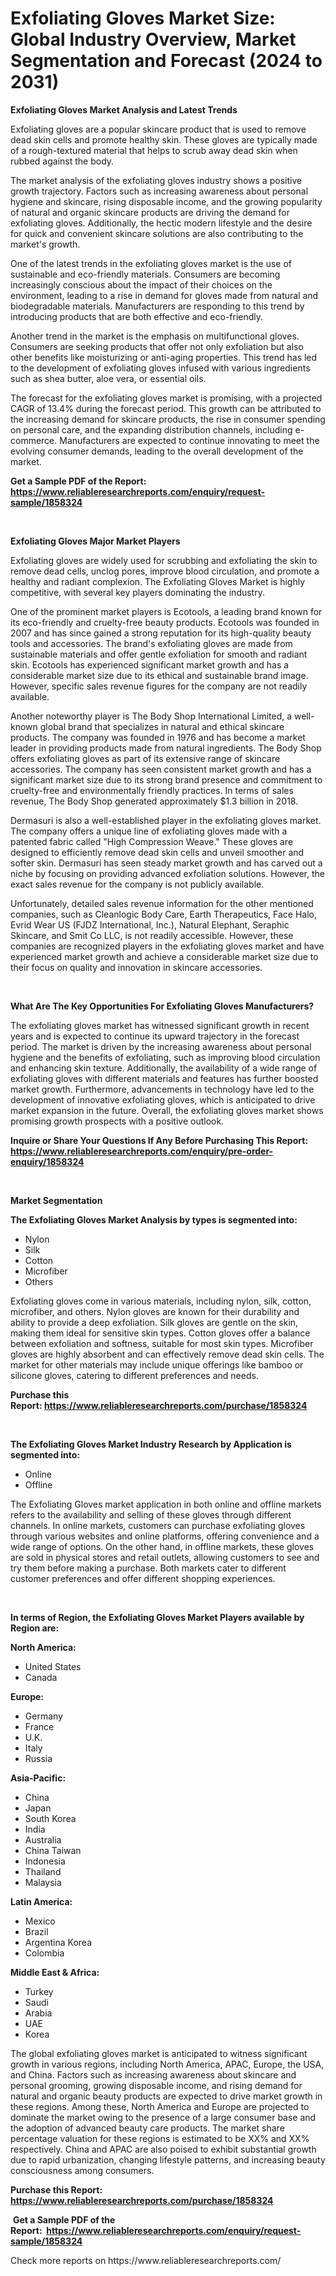 <p><h1>Exfoliating Gloves Market Size: Global Industry Overview, Market Segmentation and Forecast (2024 to 2031)</h1></p><p><strong>Exfoliating Gloves Market Analysis and Latest Trends</strong></p>
<p><p>Exfoliating gloves are a popular skincare product that is used to remove dead skin cells and promote healthy skin. These gloves are typically made of a rough-textured material that helps to scrub away dead skin when rubbed against the body.</p><p>The market analysis of the exfoliating gloves industry shows a positive growth trajectory. Factors such as increasing awareness about personal hygiene and skincare, rising disposable income, and the growing popularity of natural and organic skincare products are driving the demand for exfoliating gloves. Additionally, the hectic modern lifestyle and the desire for quick and convenient skincare solutions are also contributing to the market's growth.</p><p>One of the latest trends in the exfoliating gloves market is the use of sustainable and eco-friendly materials. Consumers are becoming increasingly conscious about the impact of their choices on the environment, leading to a rise in demand for gloves made from natural and biodegradable materials. Manufacturers are responding to this trend by introducing products that are both effective and eco-friendly.</p><p>Another trend in the market is the emphasis on multifunctional gloves. Consumers are seeking products that offer not only exfoliation but also other benefits like moisturizing or anti-aging properties. This trend has led to the development of exfoliating gloves infused with various ingredients such as shea butter, aloe vera, or essential oils.</p><p>The forecast for the exfoliating gloves market is promising, with a projected CAGR of 13.4% during the forecast period. This growth can be attributed to the increasing demand for skincare products, the rise in consumer spending on personal care, and the expanding distribution channels, including e-commerce. Manufacturers are expected to continue innovating to meet the evolving consumer demands, leading to the overall development of the market.</p></p>
<p><strong>Get a Sample PDF of the Report:&nbsp; <a href="https://www.reliableresearchreports.com/enquiry/request-sample/1858324">https://www.reliableresearchreports.com/enquiry/request-sample/1858324</a></strong></p>
<p>&nbsp;</p>
<p><strong>Exfoliating Gloves Major Market Players</strong></p>
<p><p>Exfoliating gloves are widely used for scrubbing and exfoliating the skin to remove dead cells, unclog pores, improve blood circulation, and promote a healthy and radiant complexion. The Exfoliating Gloves Market is highly competitive, with several key players dominating the industry. </p><p>One of the prominent market players is Ecotools, a leading brand known for its eco-friendly and cruelty-free beauty products. Ecotools was founded in 2007 and has since gained a strong reputation for its high-quality beauty tools and accessories. The brand's exfoliating gloves are made from sustainable materials and offer gentle exfoliation for smooth and radiant skin. Ecotools has experienced significant market growth and has a considerable market size due to its ethical and sustainable brand image. However, specific sales revenue figures for the company are not readily available.</p><p>Another noteworthy player is The Body Shop International Limited, a well-known global brand that specializes in natural and ethical skincare products. The company was founded in 1976 and has become a market leader in providing products made from natural ingredients. The Body Shop offers exfoliating gloves as part of its extensive range of skincare accessories. The company has seen consistent market growth and has a significant market size due to its strong brand presence and commitment to cruelty-free and environmentally friendly practices. In terms of sales revenue, The Body Shop generated approximately $1.3 billion in 2018.</p><p>Dermasuri is also a well-established player in the exfoliating gloves market. The company offers a unique line of exfoliating gloves made with a patented fabric called "High Compression Weave." These gloves are designed to efficiently remove dead skin cells and unveil smoother and softer skin. Dermasuri has seen steady market growth and has carved out a niche by focusing on providing advanced exfoliation solutions. However, the exact sales revenue for the company is not publicly available.</p><p>Unfortunately, detailed sales revenue information for the other mentioned companies, such as Cleanlogic Body Care, Earth Therapeutics, Face Halo, Evrid Wear US (FJDZ International, Inc.), Natural Elephant, Seraphic Skincare, and Smit Co LLC, is not readily accessible. However, these companies are recognized players in the exfoliating gloves market and have experienced market growth and achieve a considerable market size due to their focus on quality and innovation in skincare accessories.</p></p>
<p>&nbsp;</p>
<p><strong>What Are The Key Opportunities For Exfoliating Gloves Manufacturers?</strong></p>
<p><p>The exfoliating gloves market has witnessed significant growth in recent years and is expected to continue its upward trajectory in the forecast period. The market is driven by the increasing awareness about personal hygiene and the benefits of exfoliating, such as improving blood circulation and enhancing skin texture. Additionally, the availability of a wide range of exfoliating gloves with different materials and features has further boosted market growth. Furthermore, advancements in technology have led to the development of innovative exfoliating gloves, which is anticipated to drive market expansion in the future. Overall, the exfoliating gloves market shows promising growth prospects with a positive outlook.</p></p>
<p><strong>Inquire or Share Your Questions If Any Before Purchasing This Report: <a href="https://www.reliableresearchreports.com/enquiry/pre-order-enquiry/1858324">https://www.reliableresearchreports.com/enquiry/pre-order-enquiry/1858324</a></strong></p>
<p>&nbsp;</p>
<p><strong>Market Segmentation</strong></p>
<p><strong>The Exfoliating Gloves Market Analysis by types is segmented into:</strong></p>
<p><ul><li>Nylon</li><li>Silk</li><li>Cotton</li><li>Microfiber</li><li>Others</li></ul></p>
<p><p>Exfoliating gloves come in various materials, including nylon, silk, cotton, microfiber, and others. Nylon gloves are known for their durability and ability to provide a deep exfoliation. Silk gloves are gentle on the skin, making them ideal for sensitive skin types. Cotton gloves offer a balance between exfoliation and softness, suitable for most skin types. Microfiber gloves are highly absorbent and can effectively remove dead skin cells. The market for other materials may include unique offerings like bamboo or silicone gloves, catering to different preferences and needs.</p></p>
<p><strong>Purchase this Report:&nbsp;<a href="https://www.reliableresearchreports.com/purchase/1858324">https://www.reliableresearchreports.com/purchase/1858324</a></strong></p>
<p>&nbsp;</p>
<p><strong>The Exfoliating Gloves Market Industry Research by Application is segmented into:</strong></p>
<p><ul><li>Online</li><li>Offline</li></ul></p>
<p><p>The Exfoliating Gloves market application in both online and offline markets refers to the availability and selling of these gloves through different channels. In online markets, customers can purchase exfoliating gloves through various websites and online platforms, offering convenience and a wide range of options. On the other hand, in offline markets, these gloves are sold in physical stores and retail outlets, allowing customers to see and try them before making a purchase. Both markets cater to different customer preferences and offer different shopping experiences.</p></p>
<p>&nbsp;</p>
<p><strong>In terms of Region, the Exfoliating Gloves Market Players available by Region are:</strong></p>
<p>
    <p> <strong> North America: </strong>
        <ul>
            <li>United States</li>
            <li>Canada</li>
        </ul>
        </p> 
    <p> <strong> Europe: </strong>
        <ul>
            <li>Germany</li>
            <li>France</li>
            <li>U.K.</li>
            <li>Italy</li>
            <li>Russia</li>
        </ul>
        </p> 
    <p> <strong> Asia-Pacific: </strong>
        <ul>
            <li>China</li>
            <li>Japan</li>
            <li>South Korea</li>
            <li>India</li>
            <li>Australia</li>
            <li>China Taiwan</li>
            <li>Indonesia</li>
            <li>Thailand</li>
            <li>Malaysia</li>
        </ul>
        </p> 
    <p> <strong> Latin America: </strong>
        <ul>
            <li>Mexico</li>
            <li>Brazil</li>
            <li>Argentina Korea</li>
            <li>Colombia</li>
        </ul>
        </p> 
    <p> <strong> Middle East & Africa: </strong>
        <ul>
            <li>Turkey</li>
            <li>Saudi</li>
            <li>Arabia</li>
            <li>UAE</li>
            <li>Korea</li>
        </ul>
    </p>
    </p>
<p><p>The global exfoliating gloves market is anticipated to witness significant growth in various regions, including North America, APAC, Europe, the USA, and China. Factors such as increasing awareness about skincare and personal grooming, growing disposable income, and rising demand for natural and organic beauty products are expected to drive market growth in these regions. Among these, North America and Europe are projected to dominate the market owing to the presence of a large consumer base and the adoption of advanced beauty care products. The market share percentage valuation for these regions is estimated to be XX% and XX% respectively. China and APAC are also poised to exhibit substantial growth due to rapid urbanization, changing lifestyle patterns, and increasing beauty consciousness among consumers.</p></p>
<p><strong>Purchase this Report: <a href="https://www.reliableresearchreports.com/purchase/1858324">https://www.reliableresearchreports.com/purchase/1858324</a></strong></p>
<p>&nbsp;<strong>Get a Sample PDF of the Report:&nbsp;&nbsp;<a href="https://www.reliableresearchreports.com/enquiry/request-sample/1858324">https://www.reliableresearchreports.com/enquiry/request-sample/1858324</a></strong></p>
<p><strong></strong></p>
<p>Check more reports on https://www.reliableresearchreports.com/</p>